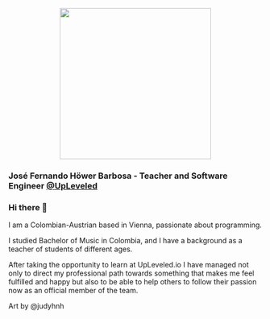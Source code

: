 <p align="center">
<img src="https://user-images.githubusercontent.com/61600906/206196857-d8098991-e644-4a19-a875-df26ebfeacf3.png" width="300" />
</p>

### José Fernando Höwer Barbosa - Teacher and Software Engineer [@UpLeveled](https://upleveled.io/) 
### Hi there 👋

I am a Colombian-Austrian based in Vienna, passionate about programming.

I studied Bachelor of Music in Colombia, and I have a background as a teacher of students of different ages.

After taking the opportunity to learn at UpLeveled.io I have managed not only to direct my professional path towards something that makes me feel fulfilled and happy but also to be able to help others to follow their passion now as an official member of the team.

<!--
**Josehower/Josehower** is a ✨ _special_ ✨ repository because its `README.md` (this file) appears on your GitHub profile.

Here are some ideas to get you started:

- 🔭 I’m currently working on ...
- 🌱 I’m currently learning ...
- 👯 I’m looking to collaborate on ...
- 🤔 I’m looking for help with ...
- 💬 Ask me about ...
- 📫 How to reach me: ...
- 😄 Pronouns: ...
- ⚡ Fun fact: ...
-->

Art by @judyhnh
